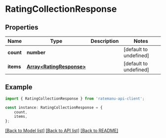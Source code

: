 # RatingCollectionResponse


## Properties

Name | Type | Description | Notes
------------ | ------------- | ------------- | -------------
**count** | **number** |  | [default to undefined]
**items** | [**Array&lt;RatingResponse&gt;**](RatingResponse.md) |  | [default to undefined]

## Example

```typescript
import { RatingCollectionResponse } from 'ratemanu-api-client';

const instance: RatingCollectionResponse = {
    count,
    items,
};
```

[[Back to Model list]](../README.md#documentation-for-models) [[Back to API list]](../README.md#documentation-for-api-endpoints) [[Back to README]](../README.md)
